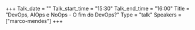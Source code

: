 +++
Talk_date = ""
Talk_start_time = "15:30"
Talk_end_time = "16:00"
Title = "DevOps, AIOps e NoOps - O fim do DevOps?"
Type = "talk"
Speakers = ["marco-mendes"]
+++


